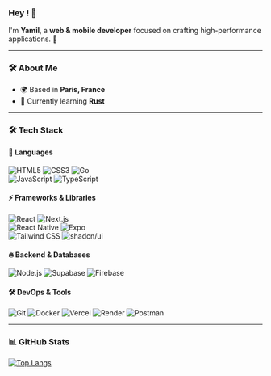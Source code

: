 ### Hey ! 👋  
I'm **Yamil**, a **web & mobile developer** focused on crafting high-performance applications. 🚀  

---

### 🛠 About Me  
- 🌍 Based in **Paris, France**  
- 🌱 Currently learning **Rust**  

---

### 🛠 Tech Stack  

#### 📌 Languages  
![HTML5](https://img.shields.io/badge/HTML5-E34F26?style=for-the-badge&logo=html5&logoColor=white)  ![CSS3](https://img.shields.io/badge/CSS3-1572B6?style=for-the-badge&logo=css3&logoColor=white)  ![Go](https://img.shields.io/badge/Go-00ADD8?style=for-the-badge&logo=go&logoColor=white)  
![JavaScript](https://img.shields.io/badge/JavaScript-F7DF1E?style=for-the-badge&logo=javascript&logoColor=black)  ![TypeScript](https://img.shields.io/badge/TypeScript-3178C6?style=for-the-badge&logo=typescript&logoColor=white)  

#### ⚡ Frameworks & Libraries  
![React](https://img.shields.io/badge/React-61DAFB?style=for-the-badge&logo=react&logoColor=black)  ![Next.js](https://img.shields.io/badge/Next.js-000000?style=for-the-badge&logo=nextdotjs&logoColor=white)  
![React Native](https://img.shields.io/badge/React%20Native-61DAFB?style=for-the-badge&logo=react&logoColor=black)  ![Expo](https://img.shields.io/badge/Expo-000020?style=for-the-badge&logo=expo&logoColor=white)  
![Tailwind CSS](https://img.shields.io/badge/Tailwind%20CSS-06B6D4?style=for-the-badge&logo=tailwindcss&logoColor=white)  ![shadcn/ui](https://img.shields.io/badge/shadcn/ui-000000?style=for-the-badge&logo=react&logoColor=white)  

#### 🔥 Backend & Databases  
![Node.js](https://img.shields.io/badge/Node.js-339933?style=for-the-badge&logo=nodedotjs&logoColor=black)
![Supabase](https://img.shields.io/badge/Supabase-3ECF8E?style=for-the-badge&logo=supabase&logoColor=black) 
![Firebase](https://img.shields.io/badge/Firebase-FFCA28?style=for-the-badge&logo=firebase&logoColor=black)  

#### 🛠 DevOps & Tools  
![Git](https://img.shields.io/badge/Git-F05032?style=for-the-badge&logo=git&logoColor=white) ![Docker](https://img.shields.io/badge/Docker-2496ED?style=for-the-badge&logo=docker&logoColor=white)
![Vercel](https://img.shields.io/badge/Vercel-000000?style=for-the-badge&logo=vercel&logoColor=white) ![Render](https://img.shields.io/badge/Render-46E3B7?style=for-the-badge&logo=render&logoColor=black) ![Postman](https://img.shields.io/badge/Postman-FF6C37?style=for-the-badge&logo=postman&logoColor=white)

---

### 📊 GitHub Stats  
[![Top Langs](https://github-readme-stats.vercel.app/api/top-langs/?username=N95Ryan&layout=compact&theme=tokyonight)](https://github.com/anuraghazra/github-readme-stats)  
